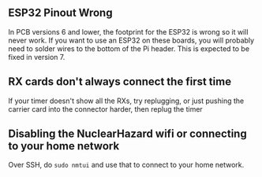 ## ESP32 Pinout Wrong

In PCB versions 6 and lower, the footprint for the ESP32 is wrong so it will never work. If you want to use an ESP32 on these boards, you will probably need to solder wires to the bottom of the Pi header. This is expected to be fixed in version 7.

## RX cards don't always connect the first time

If your timer doesn't show all the RXs, try replugging, or just pushing the carrier card into the connector harder, then replug the timer

## Disabling the NuclearHazard wifi or connecting to your home network

Over SSH, do ```sudo nmtui``` and use that to connect to your home network.
